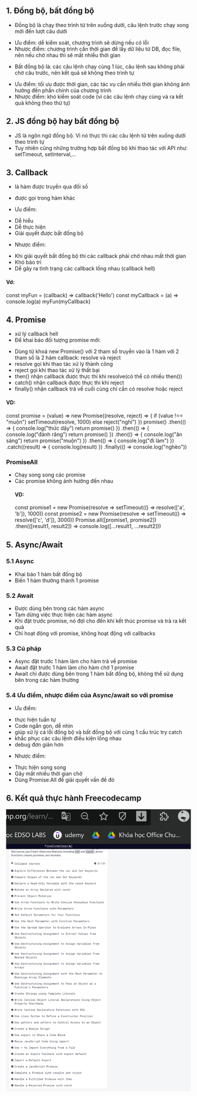 ## 1. Đồng bộ, bất đồng bộ

- Đồng bộ là chạy theo trình từ trên xuống dưới, câu lệnh trước chạy xong mới đến lượt câu dưới

* Ưu điểm: dễ kiểm soát, chương trình sẽ dừng nếu có lỗi
* Nhược điểm: chương trình cần thời gian để lấy dữ liệu từ DB, đọc file, nên nếu chờ nhau thì sẽ mất nhiều thời gian

- Bất đồng bộ là: các câu lệnh chạy cùng 1 lúc, câu lệnh sau không phải chờ câu trước, nên kết quả sẽ không theo trình tự

* Ưu điểm: tối ưu được thời gian, các tác vụ cần nhiều thời gian không ảnh hưởng đến phần chính của chương trình
* Nhược điểm: khó kiểm soát code (vì các câu lệnh chạy cùng và ra kết quả không theo thứ tự)

## 2. JS đồng bộ hay bất đồng bộ

- JS là ngôn ngữ đồng bộ. Vì nó thực thi các câu lệnh từ trên xuống dưới theo trình tự
- Tuy nhiên cũng những trường hợp bất đồng bộ khi thao tác với API như: setTimeout, setInterval,...

## 3. Callback

- là hàm được truyền qua đối số
- được gọi trong hàm khác

- Ưu điểm:

* Dễ hiểu
* Dễ thực hiện
* Giải quyết được bất đồng bộ

- Nhược điểm:

* Khi giải quyết bất đồng bộ thì các callback phải chờ nhau mất thời gian
* Khó bảo trì
* Dễ gây ra tình trạng các callback lồng nhau (callback hell)

#### Vd:

const myFun = (callback) => callback('Hello')
const myCallback = (a) => console.log(a)
myFun(myCallback)

## 4. Promise

- xử lý callback hell
- Để khai báo đối tượng promise mới:

* Dùng từ khoá new Promise() với 2 tham số truyền vào là 1 hàm với 2 tham số là 2 hàm callback: resolve và reject
* resolve gọi khi thao tác xử lý thành công
* reject gọi khi thao tác xử lý thất bại
* then() nhận callback được thực thi khi resolve(có thể có nhiều then())
* catch() nhận callback được thực thi khi reject
* finally() nhận callback trả về cuối cùng chỉ cần có resolve hoặc reject

#### VD:

const promise = (value) => new Promise((resolve, reject) => {
if (value !== "muộn")
setTimeout(resolve, 1000)
else
reject("nghỉ")
})
promise()
.then(() => {
console.log("thức dậy")
return promise()
})
.then(() => {
console.log("đánh răng")
return promise()
})
.then(() => {
console.log("ăn sáng")
return promise("muộn")
})
.then(() => {
console.log("đi làm")
})
.catch((result) => {
console.log(result)
})
.finally(() => console.log("nghèo"))

### PromiseAll

- Chạy song song các promise
- Các promise không ảnh hưởng đến nhau
  #### VD:
  const promise1 = new Promise(resolve => setTimeout(() => resolve(['a', 'b']), 1000))
  const promise2 = new Promise(resolve => setTimeout(() => resolve(['c', 'd']), 3000))
  Promise.all([promise1, promise2])
  .then(([result1, result2]) => console.log([...result1, ...result2]))

## 5. Async/Await

### 5.1 Async

- Khai báo 1 hàm bất đồng bộ
- Biến 1 hàm thường thành 1 promise

### 5.2 Await

- Được dùng bên trong các hàm async
- Tạm dừng việc thực hiện các hàm async
- Khi đặt trước promise, nó đợi cho đến khi kết thúc promise và trả ra kết quả
- Chỉ hoạt động với promise, không hoạt động với callbacks

### 5.3 Cú pháp

- Async đặt trước 1 hàm làm cho hàm trả về promise
- Await đặt trước 1 hàm làm cho hàm chờ 1 promise
- Await chỉ được dùng bên trong 1 hàm bất đồng bộ, không thể sử dụng bên trong các hàm thường

### 5.4 Ưu điểm, nhược điểm của Async/await so với promise

- Ưu điểm:

* thực hiện tuần tự
* Code ngắn gọn, dễ nhìn
* giúp xử lý cả lỗi đồng bộ và bất đồng bộ với cùng 1 cấu trúc try catch
* khắc phục các câu lệnh điều kiện lồng nhau
* debug đơn giản hơn

- Nhược điểm:

* Thực hiện song song
* Gây mất nhiều thời gian chờ
* Dùng Promise.All để giải quyết vấn đề đó

## 6. Kết quả thực hành Freecodecamp

![kết quả es6 freecodecamp](./freecodecamp.png)
